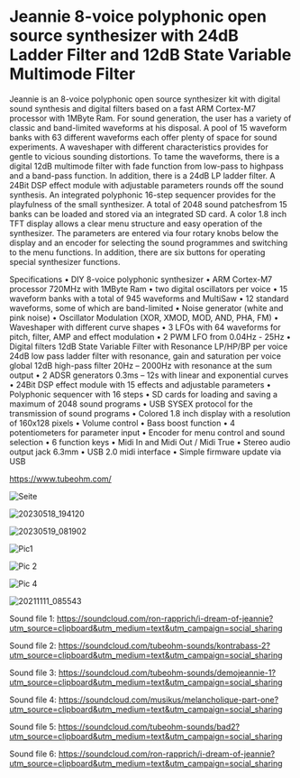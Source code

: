 # Jeannie 8-voice polyphonic open source synthesizer with 24dB Ladder Filter and 12dB State Variable Multimode Filter

Jeannie is an 8-voice polyphonic open source synthesizer kit with digital sound synthesis and digital
filters based on a fast ARM Cortex-M7 processor with 1MByte Ram. For sound generation, the user has
a variety of classic and band-limited waveforms at his disposal. A pool of 15 waveform banks with 63
different waveforms each offer plenty of space for sound experiments. A waveshaper with different
characteristics provides for gentle to vicious sounding distortions.
To tame the waveforms, there is a digital 12dB multimode filter with fade function from low-pass to highpass
and a band-pass function. In addition, there is a 24dB LP ladder filter. A 24Bit DSP effect module with adjustable parameters rounds off the
sound synthesis. An integrated polyphonic 16-step sequencer provides for the playfulness of the small
synthesizer.
A total of 2048 sound patchesfrom 15 banks can be loaded and stored via an integrated SD card. A
color 1.8 inch TFT display allows a clear menu structure and easy operation of the synthesizer. The
parameters are entered via four rotary knobs below the display and an encoder for selecting the sound
programmes and switching to the menu functions. In addition, there are six buttons for operating special
synthesizer functions.

Specifications
     • DIY 8-voice polyphonic synthesizer
     • ARM Cortex-M7 processor 720MHz with 1MByte Ram
     • two digital oscillators per voice
     • 15 waveform banks with a total of 945 waveforms and MultiSaw
     • 12 standard waveforms, some of which are band-limited
     • Noise generator (white and pink noise)
     • Oscillator Modulation (XOR, XMOD, MOD, AND, PHA, FM)
     • Waveshaper with different curve shapes
     • 3 LFOs with 64 waveforms for pitch, filter, AMP and effect modulation
     • 2 PWM LFO from 0.04Hz - 25Hz
     • Digital filters
       12dB State Variable Filter with Resonance LP/HP/BP per voice
       24dB low pass ladder filter with resonance, gain and saturation per voice
       global 12dB high-pass filter 20Hz – 2000Hz with resonance at the sum output
     • 2 ADSR generators 0.3ms – 12s with linear and exponential curves
     • 24Bit DSP effect module with 15 effects and adjustable parameters
     • Polyphonic sequencer with 16 steps
     • SD cards for loading and saving a maximum of 2048 sound programs
     • USB SYSEX protocol for the transmission of sound programs
     • Colored 1.8 inch display with a resolution of 160x128 pixels
     • Volume control
     • Bass boost function
     • 4 potentiometers for parameter input
     • Encoder for menu control and sound selection
     • 6 function keys
     • Midi In and Midi Out / Midi True
     • Stereo audio output jack 6.3mm
     • USB 2.0 midi interface
     • Simple firmware update via USB

https://www.tubeohm.com/

![Seite](https://github.com/rolfdegen/Jeannie-Open-source-Synthesizer/assets/16689445/17001e0d-c3e7-466d-85b5-c23be8273332)

![20230518_194120](https://github.com/rolfdegen/Jeannie-Open-source-Synthesizer/assets/16689445/99fbdfcb-8710-4ebf-879d-d9b2da438e90)

![20230519_081902](https://github.com/rolfdegen/Jeannie-Open-source-Synthesizer/assets/16689445/0dcf3d3b-bb79-4bf8-b30c-daa2ec8867c0)

![Pic1](https://user-images.githubusercontent.com/16689445/155886519-6487f244-0d26-4bb1-a49f-27a8bb392fcf.png)

![Pic 2](https://user-images.githubusercontent.com/16689445/155886525-f779591a-6bcb-4492-a7fb-afd06165b7c4.png)

![Pic 4](https://user-images.githubusercontent.com/16689445/155886532-33c55341-f179-4a1a-aa54-1c0e27544c61.png)

![20211111_085543](https://github.com/rolfdegen/Jeannie-Open-source-Synthesizer/assets/16689445/103e720b-bd8a-4f9a-b5e8-e662ae1b3e07)


Sound file 1: https://soundcloud.com/ron-rapprich/i-dream-of-jeannie?utm_source=clipboard&utm_medium=text&utm_campaign=social_sharing

Sound file 2: https://soundcloud.com/tubeohm-sounds/kontrabass-2?utm_source=clipboard&utm_medium=text&utm_campaign=social_sharing

Sound file 3: https://soundcloud.com/tubeohm-sounds/demojeannie-1?utm_source=clipboard&utm_medium=text&utm_campaign=social_sharing

Sound file 4: https://soundcloud.com/musikus/melancholique-part-one?utm_source=clipboard&utm_medium=text&utm_campaign=social_sharing

Sound file 5: https://soundcloud.com/tubeohm-sounds/bad2?utm_source=clipboard&utm_medium=text&utm_campaign=social_sharing

Sound file 6: https://soundcloud.com/ron-rapprich/i-dream-of-jeannie?utm_source=clipboard&utm_medium=text&utm_campaign=social_sharing



